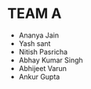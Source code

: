 # TEAM A

* Ananya Jain
* Yash sant
* Nitish Pasricha
* Abhay Kumar Singh 
* Abhijeet Varun
* Ankur Gupta